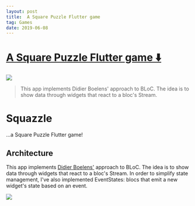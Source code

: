 ```yaml
---
layout: post
title:  A Square Puzzle Flutter game
tag: Games
date: 2019-06-08
---
```


# [A Square Puzzle Flutter game ️⬇️ ](http://github.com/GLodi/squazzle)  

![](https://flutterawesome.com/content/images/2019/06/squazzle-1.jpg)
 
> This app implements Didier Boelens' approach to BLoC. The idea is to show data through widgets that react to a bloc's Stream.

 
# Squazzle

...a Square Puzzle Flutter game!

## Architecture

This app implements [Didier Boelens'](https://www.didierboelens.com/2018/12/reactive-programming---streams---bloc---practical-use-cases/) approach to BLoC.
The idea is to show data through widgets that react to a bloc's Stream.
In order to simplify state management, I've also implemented EventStates: 
blocs that emit a new widget's state based on an event.

![](https://raw.githubusercontent.com/GLodi/squazzle/master/gfx/screen.png)

